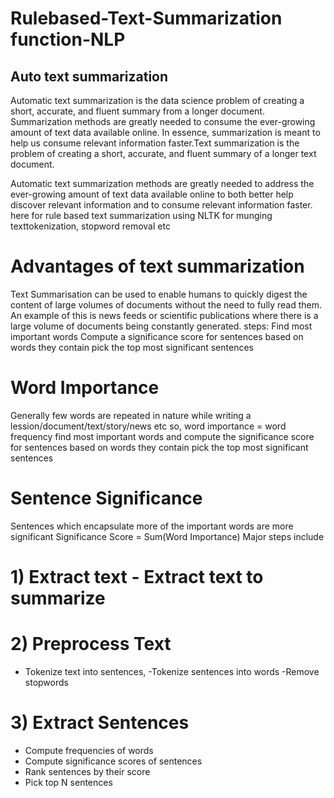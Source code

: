 # Rulebased-Text-Summarization function-NLP 
## Auto text summarization
Automatic text summarization is the data science problem of creating a short, accurate, and fluent summary from a longer document.
Summarization methods are greatly needed to consume the ever-growing amount of text data available online. In essence, summarization is meant to help us consume relevant information faster.Text summarization is the problem of creating a short, accurate, and fluent summary of a longer text document.

Automatic text summarization methods are greatly needed to address the ever-growing amount of text data available online to both better help discover 
relevant information and to consume relevant information faster.
here for rule based text summarization using NLTK for munging texttokenization,
stopword removal etc
# Advantages of text summarization
Text Summarisation can be used to enable humans to quickly digest the content of large volumes of documents without the need to fully read them. 
An example of this is news feeds or scientific publications where there is a large volume of documents being constantly generated.
steps:
Find most important words
Compute a significance score for sentences based on words they contain
pick the top most significant sentences
# Word Importance
Generally few words are repeated in nature while writing a lession/document/text/story/news etc
so, word importance = word frequency
find most important words and compute the significance score for sentences based on words they contain
pick the top most significant sentences
# Sentence Significance
Sentences which encapsulate more of the
important words are more significant
Significance Score = Sum(Word Importance)
Major steps include
# 1) Extract text - Extract text to summarize
# 2) Preprocess Text 
- Tokenize text into sentences, 
-Tokenize sentences into words
-Remove stopwords
# 3) Extract Sentences 
- Compute frequencies of words
- Compute significance scores of sentences
- Rank sentences by their score
- Pick top N sentences

